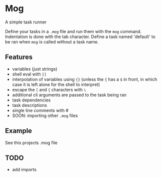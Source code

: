 # Mog

A simple task runner

Define your tasks in a `.mog` file and run them with the `mog` command. Indentation is done with the tab character. Define a task named 'default' to be ran when `mog` is called without a task name.

## Features
- variables (just strings)
- shell eval with `[]`
- interpolation of variables using `{}` (unless the `{` has a `$` in front, in which case it is left alone for the shell to interpret)
- escape the `[` and `{` characters with `\`
- additional cli arguments are passed to the task being ran
- task dependencies
- task descriptions
- single line comments with #
- SOON: importing other `.mog` files

## Example
See this projects .mog file

## TODO
- add imports
